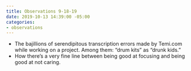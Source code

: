 ```yaml
---
title: Observations 9-18-19
date: 2019-10-13 14:39:00 -05:00
categories:
- observations
---
```


- The bajillions of serendipitous transcription errors made by Temi.com while working on a project. Among them: “drum kits” as “drunk kids.”
- How there’s a very fine line between being good at focusing and being good at not caring.